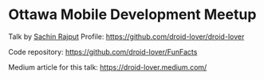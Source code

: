 # Ottawa Mobile Development Meetup

Talk by [Sachin Rajput](https://github.com/droid-lover)
Profile: https://github.com/droid-lover/droid-lover

Code repository:
https://github.com/droid-lover/FunFacts

Medium article for this talk:
https://droid-lover.medium.com/
